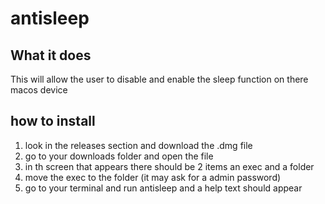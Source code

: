 # antisleep

## What it does
This will allow the user to disable and enable the sleep function on there macos device

## how to install
1. look in the releases section and download the .dmg file
2. go to your downloads folder and open the file
3. in th screen that appears there should be 2 items an exec and a folder
4. move the exec to the folder (it may ask for a admin password)
5. go to your terminal and run antisleep and a help text should appear

